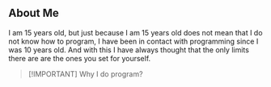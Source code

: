 ## About Me
I am 15 years old, but just because I am 15 years old does not mean that I do not know how to program, I have been in contact with programming since I was 10 years old. And with this I have always thought that the only limits there are are the ones you set for yourself.
>[!IMPORTANT] Why I do program?
>
<!--
**KraunDew/KraunDew** is a ✨ _special_ ✨ repository because its `README.md` (this file) appears on your GitHub profile.

Here are some ideas to get you started:

- 🔭 I’m currently working on ...
- 🌱 I’m currently learning ...
- 👯 I’m looking to collaborate on ...
- 🤔 I’m looking for help with ...
- 💬 Ask me about ...
- 📫 How to reach me: ...
- 😄 Pronouns: ...
- ⚡ Fun fact: ...
-->
